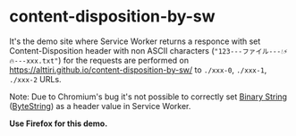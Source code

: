 # content-disposition-by-sw



It's the demo site where Service Worker returns a responce with set Content-Disposition header with non ASCII characters (`"123---ファイル---💧⚡🔥---xxx.txt"`) for the requests are performed
on https://alttiri.github.io/content-disposition-by-sw/
to `./xxx-0`, `./xxx-1`, `./xxx-2` URLs.

Note: Due to Chromium's bug it's not possible to correctly set [Binary String](https://developer.mozilla.org/en-US/docs/Web/API/DOMString/Binary)
([ByteString](https://developer.mozilla.org/en-US/docs/Web/API/ByteString)) as a header value in Service Worker.

**Use Firefox for this demo.**
